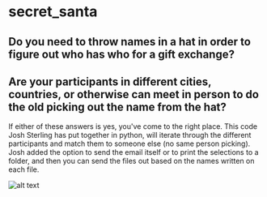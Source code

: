# secret_santa
## Do you need to throw names in a hat in order to figure out who has who for a gift exchange?
## Are your participants in different cities, countries, or otherwise can meet in person to do the old picking out the name from the hat?

If either of these answers is yes, you've come to the right place. This code Josh Sterling has put together in python, will iterate through 
the different participants and match them to someone else (no same person picking). Josh added the option to send the email itself or to print 
the selections to a folder, and then you can send the files out based on the names written on each file.

![alt text](https://images.unsplash.com/photo-1450198342040-c32e6d1ef2e4?ixlib=rb-4.0.3&ixid=MnwxMjA3fDB8MHxwaG90by1wYWdlfHx8fGVufDB8fHx8&auto=format&fit=crop&w=1932&q=80)
